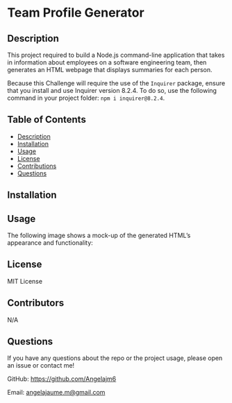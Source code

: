 # Team Profile Generator

## Description

This project required to build a Node.js command-line application that takes in information about employees on a software engineering team, then generates an HTML webpage that displays summaries for each person. 

Because this Challenge will require the use of the `Inquirer` package, ensure that you install and use Inquirer version 8.2.4. To do so, use the following command in your project folder: `npm i inquirer@8.2.4`.



## Table of Contents
- [Description](#Description)
- [Installation](#Installation)
- [Usage](#Usage)
- [License](#License)
- [Contributions](#Contributions)
- [Questions](#Questions)


## Installation



## Usage

The following image shows a mock-up of the generated HTML’s appearance and functionality:


## License

MIT License

## Contributors

N/A

## Questions

If you have any questions about the repo or the project usage, please open an issue or contact me!

GitHub: https://github.com/Angelajm6

Email: angelajaume.m@gmail.com